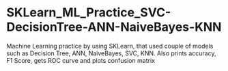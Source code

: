 # SKLearn_ML_Practice_SVC-DecisionTree-ANN-NaiveBayes-KNN
 Machine Learning practice by using SKLearn, that used couple of models such as Decision Tree, ANN, NaiveBayes, SVC, KNN. Also prints accuracy, F1 Score, gets ROC curve and plots confusion matrix
